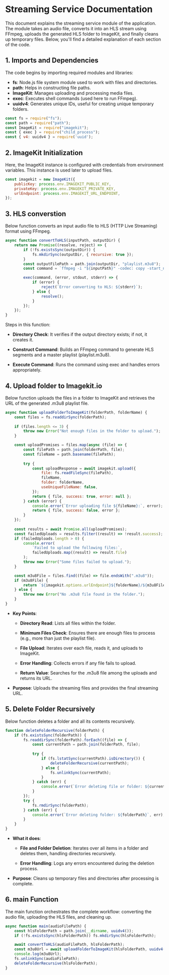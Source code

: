 # Streaming Service Documentation

This document explains the streaming service module of the application. The module takes an audio file, converts it into an HLS stream using FFmpeg, uploads the generated HLS folder to ImageKit, and finally cleans up temporary files. Below, you'll find a detailed explanation of each section of the code.


## 1. Imports and Dependencies

The code begins by importing required modules and libraries:

- **fs**: Node.js file system module used to work with files and directories.
- **path**: Helps in constructing file paths.
- **ImageKit**: Manages uploading and processing media files.
- **exec**: Executes shell commands (used here to run FFmpeg).
- **uuidv4**: Generates unique IDs, useful for creating unique temporary folders.

```javascript
const fs = require("fs");
const path = require("path");
const ImageKit = require("imagekit");
const { exec } = require("child_process");
const { v4: uuidv4 } = require('uuid');
```


## 2. ImageKit Initialization

Here, the ImageKit instance is configured with credentials from environment variables. This instance is used later to upload files.

```javascript
const imagekit = new ImageKit({
    publicKey: process.env.IMAGEKIT_PUBLIC_KEY,
    privateKey: process.env.IMAGEKIT_PRIVATE_KEY,
    urlEndpoint: process.env.IMAGEKIT_URL_ENDPOINT,
});
```


## 3. HLS converstion
Below function converts an input audio file to HLS (HTTP Live Streaming) format using FFmpeg.

```javascript
async function convertToHLS(inputPath, outputDir) {
    return new Promise((resolve, reject) => {
        if (!fs.existsSync(outputDir)) {
            fs.mkdirSync(outputDir, { recursive: true });
        }
        const outputFilePath = path.join(outputDir, "playlist.m3u8");
        const command = `ffmpeg -i "${inputPath}" -codec: copy -start_number 0 -hls_time 10 -hls_list_size 0 -f hls "${outputFilePath}"`;

        exec(command, (error, stdout, stderr) => {
            if (error) {
                reject(`Error converting to HLS: ${stderr}`);
            } else {
                resolve();
            }
        });
    });
}
```


Steps in this function:

- **Directory Check**: It verifies if the output directory exists; if not, it creates it.

- **Construct Command**: Builds an FFmpeg command to generate HLS segments and a master playlist (playlist.m3u8).

- **Execute Command**: Runs the command using exec and handles errors appropriately.

## 4. Upload folder to Imagekit.io

Below function uploads the files in a folder to ImageKit and retrieves the URL of the generated .m3u8 playlist file.

```javascript
async function uploadFolderToImageKit(folderPath, folderName) {
    const files = fs.readdirSync(folderPath);
    
    if (files.length <= 3) {
        throw new Error("Not enough files in the folder to upload.");
    }

    const uploadPromises = files.map(async (file) => {
        const filePath = path.join(folderPath, file);
        const fileName = path.basename(filePath);
    
        try {
            const uploadResponse = await imagekit.upload({
                file: fs.readFileSync(filePath),
                fileName,
                folder: folderName,
                useUniqueFileName: false,
            });
            return { file, success: true, error: null };
        } catch (error) {
            console.error(`Error uploading file ${fileName}:`, error);
            return { file, success: false, error };
        }
    });
  
    const results = await Promise.all(uploadPromises);
    const failedUploads = results.filter((result) => !result.success);
    if (failedUploads.length > 0) {
        console.error(
            `Failed to upload the following files:`,
            failedUploads.map((result) => result.file)
        );
        throw new Error("Some files failed to upload.");
    }

    const m3u8File = files.find((file) => file.endsWith(".m3u8"));
    if (m3u8File) {
        return `${imagekit.options.urlEndpoint}${folderName}/${m3u8File}`;
    } else {
        throw new Error("No .m3u8 file found in the folder.");
    }
}
```

- **Key Points**:

    - **Directory Read**: Lists all files within the folder.

    - **Minimum Files Check**: Ensures there are enough files to process (e.g., more than just the playlist file).

    - **File Upload**: Iterates over each file, reads it, and uploads to ImageKit.

    - **Error Handling**: Collects errors if any file fails to upload.

    - **Return Value**: Searches for the .m3u8 file among the uploads and returns its URL.

- **Purpose**: Uploads the streaming files and provides the final streaming URL.


## 5. Delete Folder Recursively
Below function deletes a folder and all its contents recursively.

```javascript
function deleteFolderRecursive(folderPath) {
    if (fs.existsSync(folderPath)) {
        fs.readdirSync(folderPath).forEach((file) => {
            const currentPath = path.join(folderPath, file);
    
            try {
                if (fs.lstatSync(currentPath).isDirectory()) {
                    deleteFolderRecursive(currentPath);
                } else {
                    fs.unlinkSync(currentPath);
                }
            } catch (err) {
                console.error(`Error deleting file or folder: ${currentPath}`, err);
            }
        });
        try {
            fs.rmdirSync(folderPath);
        } catch (err) {
            console.error(`Error deleting folder: ${folderPath}`, err);
        }
    }
}
```

- **What it does**:
  - **File and Folder Deletion**: Iterates over all items in a folder and deletes them, handling directories recursively.

  - **Error Handling**: Logs any errors encountered during the deletion process.

- **Purpose**: Cleans up temporary files and directories after processing is complete.

## 6. main Function
The main function orchestrates the complete workflow: converting the audio file, uploading the HLS files, and cleaning up.

```javascript
async function main(audioFilePath) { 
    const hlsFolderPath = path.join(__dirname, uuidv4());
    if (!fs.existsSync(hlsFolderPath)) fs.mkdirSync(hlsFolderPath);

    await convertToHLS(audioFilePath, hlsFolderPath); 
    const m3u8Url = await uploadFolderToImageKit(hlsFolderPath, uuidv4()); 
    console.log(m3u8Url);
    fs.unlinkSync(audioFilePath); 
    deleteFolderRecursive(hlsFolderPath);
}
```